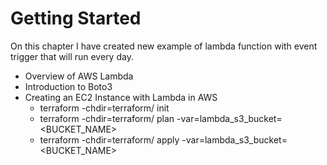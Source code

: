 # Getting Started

On this chapter I have created new example of lambda function with event trigger that will run every day.
- Overview of AWS Lambda
- Introduction to Boto3
- Creating an EC2 Instance with Lambda in AWS
    - terraform -chdir=terraform/ init
    - terraform -chdir=terraform/ plan -var=lambda_s3_bucket=<BUCKET_NAME>
    - terraform -chdir=terraform/ apply -var=lambda_s3_bucket=<BUCKET_NAME>
